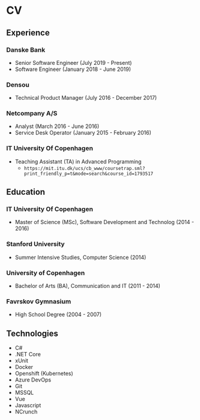 # CV

## Experience

### Danske Bank

- Senior Software Engineer (July 2019 - Present)
- Software Engineer (January 2018 - June 2019)

### Densou

- Technical Product Manager (July 2016 - December 2017)

### Netcompany A/S

- Analyst (March 2016 - June 2016)
- Service Desk Operator (January 2015 - February 2016)

### IT University Of Copenhagen

- Teaching Assistant (TA) in Advanced Programming
  - `https://mit.itu.dk/ucs/cb_www/coursetrap.sml?print_friendly_p=t&mode=search&course_id=1793517`

## Education

### IT University Of Copenhagen

- Master of Science (MSc), Software Development and Technolog (2014 - 2016)

### Stanford University

- Summer Intensive Studies, Computer Science (2014)

### University of Copenhagen

- Bachelor of Arts (BA), Communication and IT (2011 - 2014)

### Favrskov Gymnasium

- High School Degree (2004 - 2007)

## Technologies

- C#
- .NET Core
- xUnit
- Docker
- Openshift (Kubernetes)
- Azure DevOps
- Git
- MSSQL
- Vue
- Javascript
- NCrunch
